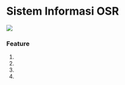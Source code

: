 # Sistem Informasi OSR

![](http://ideafromtheweb.com/wp-content/uploads/2016/09/asp.jpg)

### Feature
1. 
2. 
3. 
4. 